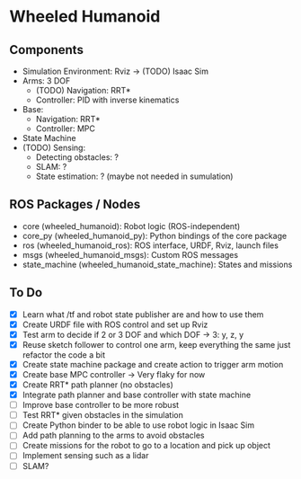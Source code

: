 # Wheeled Humanoid

## Components

- Simulation Environment: Rviz -> (TODO) Isaac Sim
- Arms: 3 DOF
  - (TODO) Navigation: RRT*
  - Controller: PID with inverse kinematics
- Base:
  - Navigation: RRT*
  - Controller: MPC
- State Machine
- (TODO) Sensing:
  - Detecting obstacles: ?
  - SLAM: ?
  - State estimation: ? (maybe not needed in sumulation)

## ROS Packages / Nodes

- core (wheeled_humanoid): Robot logic (ROS-independent)
- core_py (wheeled_humanoid_py): Python bindings of the core package
- ros (wheeled_humanoid_ros): ROS interface, URDF, Rviz, launch files
- msgs (wheeled_humanoid_msgs): Custom ROS messages
- state_machine (wheeled_humanoid_state_machine): States and missions


## To Do

- [x] Learn what /tf and robot state publisher are and how to use them
- [x] Create URDF file with ROS control and set up Rviz
- [x] Test arm to decide if 2 or 3 DOF and which DOF -> 3: y, z, y
- [x] Reuse sketch follower to control one arm, keep everything the same just refactor the code a bit
- [x] Create state machine package and create action to trigger arm motion
- [x] Create base MPC controller -> Very flaky for now
- [x] Create RRT* path planner (no obstacles)
- [x] Integrate path planner and base controller with state machine
- [ ] Improve base controller to be more robust
- [ ] Test RRT* given obstacles in the simulation
- [ ] Create Python binder to be able to use robot logic in Isaac Sim
- [ ] Add path planning to the arms to avoid obstacles
- [ ] Create missions for the robot to go to a location and pick up object
- [ ] Implement sensing such as a lidar
- [ ] SLAM?